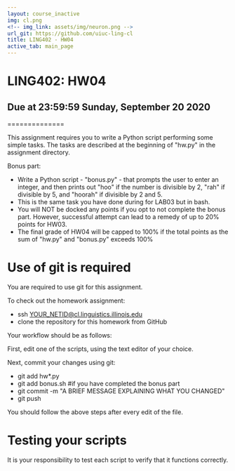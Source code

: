 ```yaml
---
layout: course_inactive
img: cl.png
<!-- img_link: assets/img/neuron.png -->
url_git: https://github.com/uiuc-ling-cl
title: LING402 - HW04
active_tab: main_page 
---
```


# LING402: HW04
## Due at 23:59:59 Sunday, September 20 2020
==============


This assignment requires you to write a Python script performing some simple tasks. The tasks are described at the beginning of "hw.py" in the assignment directory.


Bonus part:

* Write a Python script - "bonus.py" - that prompts the user to enter an integer, and then prints out "hoo" if the number is divisible by 2, "rah" if divisible by 5, and "hoorah" if divisible by 2 and 5.
* This is the same task you have done during for LAB03 but in bash.
* You will NOT be docked any points if you opt to not complete the bonus part. However, successful attempt can lead to a remedy of up to 20% points for HW03.
* The final grade of HW04 will be capped to 100% if the total points as the sum of "hw.py" and "bonus.py" exceeds 100%


Use of git is required
=======================

You are required to use git for this assignment.

To check out the homework assignment:

* ssh YOUR_NETID@cl.linguistics.illinois.edu
* clone the repository for this homework from GitHub

Your workflow should be as follows:

First, edit one of the scripts, using the text editor of your choice.

Next, commit your changes using git:

* git add hw*.py
* git add bonus.sh #if you have completed the bonus part
* git commit -m "A BRIEF MESSAGE EXPLAINING WHAT YOU CHANGED"
* git push

You should follow the above steps after every edit of the file. 


Testing your scripts
====================

It is your responsibility to test each script to verify that it functions correctly.

